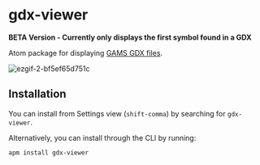 # gdx-viewer
**BETA Version - Currently only displays the first symbol found in a GDX**

Atom package for displaying [GAMS GDX files](https://www.gams.com/latest/docs/UG_GDX.html).

![ezgif-2-bf5ef65d751c](https://user-images.githubusercontent.com/20703207/63844900-4feac800-c989-11e9-9a4b-338abcc2c911.gif)

## Installation
You can install from Settings view (`shift-comma`) by searching for `gdx-viewer`.

Alternatively, you can install through the CLI by running:

```
apm install gdx-viewer
```